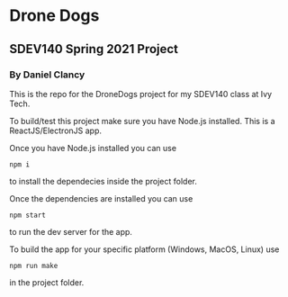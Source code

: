 # Drone Dogs
## SDEV140 Spring 2021 Project
### By Daniel Clancy

This is the repo for the DroneDogs project for my SDEV140 class at Ivy Tech.

To build/test this project make sure you have Node.js installed. This is a ReactJS/ElectronJS app.

Once you have Node.js installed you can use 

`npm i` 

to install the dependecies inside the project folder.

Once the dependencies are installed you can use

`npm start` 

to run the dev server for the app.

To build the app for your specific platform (Windows, MacOS, Linux) use

`npm run make`

in the project folder.